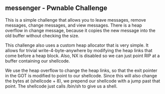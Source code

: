 ## messenger - Pwnable Challenge

This is a simple challenge that allows you to leave messages, remove messages, change messages, and view messages. There is a heap overflow in change message, because it copies the new message into the old buffer without checking the size.

This challenge also uses a custom heap allocator that is very simple. It allows for trivial write-4-byte-anywhere by modifying the heap links that come before a heap block. Also, NX is disabled so we can just point RIP at a buffer containing our shellcode.

We use the heap overflow to change the heap links, so that the exit pointer in the GOT is modified to point to our shellcode. Since this will also change the bytes at (shellcode + 8), we prepend our shellcode with a jump past that point. The shellcode just calls /bin/sh to give us a shell.
